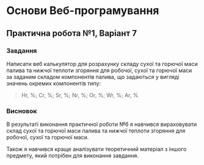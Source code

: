 # Основи Веб-програмування

## Практична робота №1, Варіант 7

### Завдання

Написати веб калькулятор для розрахунку складу сухої та горючої маси палива та нижчої теплоти згоряння для робочої, сухої та горючої маси за заданим складом компонентів палива, що задаються у вигляді значень окремих компонентів типу:
>Hr, %; Cr, %; Sr, %; Nr, %; Or, %; Wr, %; Ar, %

### Висновок

В результаті виконання практичної роботи №6 я навчився вираховувати склад сухої та горючої маси палива та нижчої теплоти згоряння для робочої, сухої та горючої маси.

Також я навчився краще аналізувати теоретичний матеріал з іншого предмету, який потрібен для виконання завдання.

